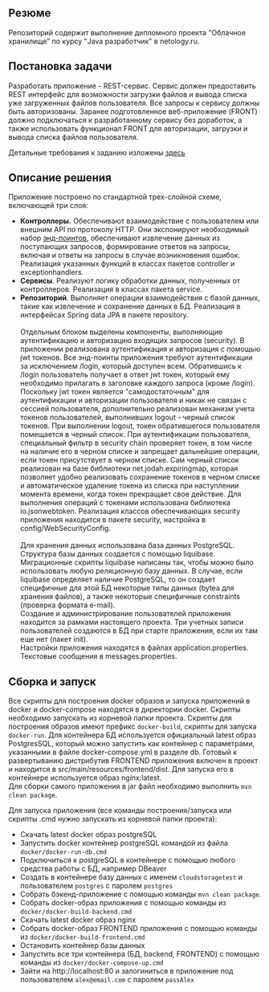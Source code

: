## Резюме
Репозиторий содержит выполнение дипломного проекта "Облачное хранилище” по курсу "Java разработчик" в netology.ru.
## Постановка задачи
Разработать приложение - REST-сервис. Сервис должен предоставить REST интерфейс для возможности загрузки файлов и
вывода списка уже загруженных файлов пользователя. Все запросы к сервису должны быть авторизованы. Заранее
подготовленное веб-приложение (FRONT) должно подключаться к разработанному сервису без доработок, а также использовать
функционал FRONT для авторизации, загрузки и вывода списка файлов пользователя.

Детальные требования к заданию изложены [здесь](https://github.com/netology-code/jd-homeworks/blob/master/diploma/cloudservice.md)
## Описание решения
Приложение построено по стандартной трех-слойной схеме, включающей три слоя:
- <b>Контроллеры.</b> Обеспечивают взаимодействие с пользователем или внешним API по протоколу HTTP. Они экспонируют
  необходимый набор [энд-поинтов](https://github.com/humgate/n-cloud-fileservice/blob/master/src/main/resources/CloudServiceSpecification.yaml),
  обеспечивают извлечение данных из поступающих запросов, формирование ответов на запросы, включая и ответы на запросы в
  случае возникновения ошибок. Реализация указанных функций в классах пакетов controller и exceptionhandlers.
- <b>Сервисы</b>. Реализуют логику обработки данных, полученных от контроллеров. Реализация в классах пакета service.
- <b>Репозиторий</b>. Выполняет операции взаимодействия с базой данных, такие как извлечение и сохранение данных в БД.
  Реализация в интерфейсах Spring data JPA в пакете repository.<br><br>
  Отдельным блоком выделены компоненты, выполняющие аутентификацию и авторизацию входящих запросов (security). В приложении
  реализована аутентификация и авторизация с помощью jwt токенов. Все энд-поинты приложения требуют аутентификации за
  исключением /login, который доступен всем. Обратившись к /login пользователь получает в ответ jwt токен, который ему
  необходимо прилагать в заголовке каждого запроса (кроме /login).<br>
  Поскольку jwt токен является "самодостаточным" для
  аутентификации и авторизации пользователя и никак не связан с сессией пользователя, дополнительно реализован механизм
  учета токенов пользователей, выполнивших logout - черный список токенов. При выполнении logout, токен обратившегося
  пользователя помещается в черный список. При аутентификации пользователя, специальный фильтр в security chain проверяет
  токен, в том числе на наличие его в черном списке и запрещает дальнейшие операции, если токен присутствует в черном
  списке. Сам черный список реализован на базе библиотеки net.jodah.expiringmap, которая позволяет удобно реализовать
  сохранение токенов в черном списке и автоматическое удаление токена из списка при наступлении момента времени, когда токен
  прекращает свое действие. Для выполнения операций с токенами использована библиотека io.jsonwebtoken. Реализация классов
  обеспечивающих security приложения находится в пакете security, настройка в config/WebSecurityConfig.<br><br>
  Для хранения данных использована база данных PostgreSQL. Структура базы данных создается с помощью liquibase.
  Миграционные скрипты liquibase написаны так, чтобы можно было использовать любую реляционную базу данных. В случае,
  если liquibase определяет наличие PostgreSQL, то он создает специфичные для этой БД некоторые типы данных (bytea для
  хранения файлов), а также некоторые специфичные constraints (проверка формата e-mail).<br>
  Создание и администрирование пользователей приложения находится за рамками настоящего проекта. Три учетных записи
  пользователей создаются в БД при старте приложения, если их там еще нет (пакет init).<br>
  Настройки приложения находятся в файлах application.properties. Текстовые сообщения в messages.properties.<br>

## Сборка и запуск
Все скрипты для построения docker образов и запуска приложений в docker и docker-compose находятся в директории docker.
Скрипты необходимо запускать из корневой папки проекта. Скрипты для построения образов имеют префикс `docker-build`,
скрипты для запуска `docker-run`. Для контейнера БД используется официальный latest образ PostgresSQL, который можно
запустить как контейнер с параметрами, указанными в файле docker-compose.yml в разделе db. Готовый к развертыванию
дистрибутив FRONTEND приложения включен в проект и находится в src/main/resources/frontend/dist. Для запуска его в
контейнере используется образ nginx:latest.  
Для сборки самого приложения в jar файл необходимо выполнить `mvn clean package`.

Для запуска приложения (все команды построения/запуска или скрипты .cmd нужно запускать из корневой папки проекта):
- Скачать latest docker образ postgreSQL
- Запустить docker контейнер postgreSQL командой из файла `docker/docker-run-db.cmd`
- Подключиться к postgreSQL в контейнере с помощью любого средcтва работы с БД, например DBeaver
- Создать в контейнере базу данных с именем `cloudstoragetest` и пользователем `postgres` c паролем `postgres`
- Собрать бэкенд-приложение с помощью команды `mvn clean package`.
- Собрать docker-образ приложения с помощью команды из `docker/docker-build-backend.cmd`
- Скачать latest docker образ nginx
- Собрать docker-образ FRONTEND приложения с помощью команды из `docker/docker-build-frontend.cmd`
- Остановить контейнер базы данных
- Запустить все три контейнера (БД, backend, FRONTEND) с помощью команды из `docker/docker-compose-up.cmd`
- Зайти на http://localhost:80 и залогиниться в приложение под пользователем `alex@email.com` c паролем `passAlex`




